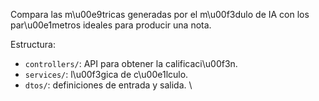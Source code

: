 
Compara las m\u00e9tricas generadas por el m\u00f3dulo de IA con los par\u00e1metros ideales para producir una nota.

Estructura:
- `controllers/`: API para obtener la calificaci\u00f3n.
- `services/`: l\u00f3gica de c\u00e1lculo.
- `dtos/`: definiciones de entrada y salida.
\
